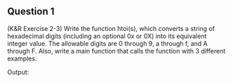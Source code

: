 ## Question 1
(K&R Exercise 2-3) Write the function htoi(s), which converts a string of hexadecimal digits (including an optional 0x or 0X) into its equivalent integer value. The allowable digits are 0 through 9, a through f, and A through F. Also, write a main function that calls the function with 3 different examples.

Output:

